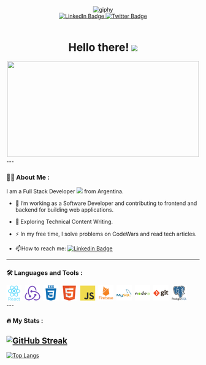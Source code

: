<div id="header" align="center">
  <img src="https://media.giphy.com/media/3LlHVGbZf4qVeYzkSE/giphy.gif" width="100" alt="giphy">
    <div id="badges">
      <a href="https://www.linkedin.com/in/franco-ezequiel-iba%C3%B1ez-fullstack-web-dev/">
        <img src="https://img.shields.io/badge/LinkedIn-blue?style=for-the-badge&logo=linkedin&logoColor=white" alt="LinkedIn Badge"> 
      </a>
      <a href="https://twitter.com/francoeibaez">
    <img src="https://img.shields.io/badge/Twitter-blue?style=for-the-badge&logo=twitter&logoColor=white" alt="Twitter Badge"/>
       </a>
    </div>
    <img src="https://komarev.com/ghpvc/?username=franco-ibanez-dev&style=flat-square&color=blue" alt=""/>
    <h1>
  Hello there!
  <img src="https://media.giphy.com/media/BjCWlikTDTN4a8EU0b/giphy.gif" width="50px"/>
    </h1>
</div>
<div align="center">
  <img src="https://media.giphy.com/media/AWxKqonePVLMY/giphy.gif" width="500" height="250"/>
</div>
---

### :man_technologist: About Me :
I am a Full Stack Developer <img src="https://media.giphy.com/media/WUlplcMpOCEmTGBtBW/giphy.gif" width="30"> from Argentina.
- :telescope: I’m working as a Software Developer and contributing to frontend and backend for building web applications.

- :seedling: Exploring Technical Content Writing.

- :zap: In my free time, I solve problems on CodeWars and read tech articles.

- :mailbox:How to reach me: [![Linkedin Badge](https://img.shields.io/badge/-LinkedIn-blue?style=flat&logo=Linkedin&logoColor=white)](https://www.linkedin.com/in/franco-ezequiel-iba%C3%B1ez-fullstack-web-dev/)
---

### :hammer_and_wrench: Languages and Tools :
<div>
  <img src="https://github.com/devicons/devicon/blob/master/icons/react/react-original-wordmark.svg" title="React" alt="React" width="40" height="40"/>&nbsp;
  <img src="https://github.com/devicons/devicon/blob/master/icons/redux/redux-original.svg" title="Redux" alt="Redux " width="40" height="40"/>&nbsp;
  <img src="https://github.com/devicons/devicon/blob/master/icons/css3/css3-plain-wordmark.svg"  title="CSS3" alt="CSS" width="40" height="40"/>&nbsp;
  <img src="https://github.com/devicons/devicon/blob/master/icons/html5/html5-original.svg" title="HTML5" alt="HTML" width="40" height="40"/>&nbsp;
  <img src="https://github.com/devicons/devicon/blob/master/icons/javascript/javascript-original.svg" title="JavaScript" alt="JavaScript" width="40" height="40"/>&nbsp;
  <img src="https://github.com/devicons/devicon/blob/master/icons/firebase/firebase-plain-wordmark.svg" title="Firebase" alt="Firebase" width="40" height="40"/>&nbsp;
  <img src="https://github.com/devicons/devicon/blob/master/icons/mysql/mysql-original-wordmark.svg" title="MySQL"  alt="MySQL" width="40" height="40"/>&nbsp;
  <img src="https://github.com/devicons/devicon/blob/master/icons/nodejs/nodejs-original-wordmark.svg" title="NodeJS" alt="NodeJS" width="40" height="40"/>&nbsp;
  <img src="https://github.com/devicons/devicon/blob/master/icons/git/git-original-wordmark.svg" title="Git" alt="Git" width="40" height="40"/>&nbsp;
   <img src="https://github.com/devicons/devicon/blob/master/icons/postgresql/postgresql-original-wordmark.svg" title="PostgreSQL" alt="PostgreSWL" width="40" height="40"/>
</div>
---

### :fire: My Stats :
[![GitHub Streak](https://github-readme-streak-stats.herokuapp.com?user=franco-ibanez-dev&theme=highcontrast&hide_border=true)](https://git.io/streak-stats)
---

[![Top Langs](https://github-readme-stats.vercel.app/api/top-langs/?username=franco-ibanez-dev&layout=compact&theme=vision-friendly-dark)](https://github.com/anuraghazra/github-readme-stats)
